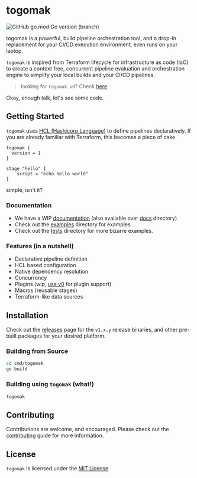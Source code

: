 # togomak 

![GitHub go.mod Go version (branch)](https://img.shields.io/github/go-mod/go-version/srevinsaju/togomak/v1)


togomak is a powerful, build pipeline orchestration tool, and a drop-in 
replacement for your CI/CD execution environment, even runs on your 
laptop. 

`togomak` is inspired from Terraform lifecycle for infrastructure as code (IaC) 
to create a context free, concurrent pipeline evaluation and orchestration engine
to simplify your local builds and your CI/CD pipelines. 

> looking for `togomak v0`? Check [here][v0]


Okay, enough talk, let's see some code.

## Getting Started

`togomak` uses [HCL (Hashicorp Language)][hcl] to define pipelines 
declaratively. If you are already familiar with Terraform, this becomes
a piece of cake. 

```hcl 
togomak {
  version = 1
}

stage "hello" {
    script = "echo hello world"
}
```

simple, isn't it?

### Documentation
* We have a WIP [documentation](https://togomak.srev.in/v1) (also available over [docs](./docs) directory)
* Check out the [examples](./examples) directory for examples
* Check out the [tests](./tests) directory for more bizarre examples.

### Features (in a nutshell)
* Declarative pipeline definition
* HCL based configuration
* Native dependency resolution
* Concurrency
* Plugins (wip, [use v0][v0] for plugin support)
* Macros (reusable stages)
* Terraform-like data sources

## Installation 
Check out the [releases](https://github.com/srevinsaju/togomak/releases) page
for the `v1.x.y` release binaries, and other pre-built packages for your 
desired platform.

### Building from Source
```bash
cd cmd/togomak 
go build
```
### Building using `togomak` (what!)
```bash 
togomak
```

## Contributing
Contributions are welcome, and encouraged. Please check out the
[contributing](CONTRIBUTING.md) guide for more information.

## License
`togomak` is licensed under the [MIT License](LICENSE)

[hcl]: https://github.com/hashicorp/hcl
[v0]: https://github.com/srevinsaju/togomak/tree/main



